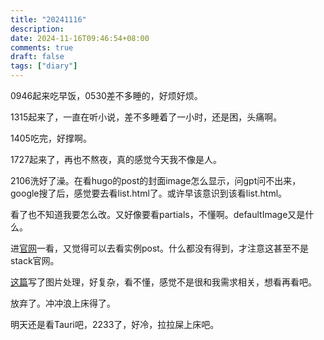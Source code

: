 ```yaml
---
title: "20241116"
description: 
date: 2024-11-16T09:46:54+08:00
comments: true
draft: false
tags: ["diary"]
---
```

0946起来吃早饭，0530差不多睡的，好烦好烦。

1315起来了，一直在听小说，差不多睡着了一小时，还是困，头痛啊。

1405吃完，好撑啊。

1727起来了，再也不熬夜，真的感觉今天我不像是人。

2106洗好了澡。在看hugo的post的封面image怎么显示，问gpt问不出来，google搜了后，感觉要去看list.html了。或许早该意识到该看list.html。

看了也不知道我要怎么改。又好像要看partials，不懂啊。defaultImage又是什么。

进[官网](https://themes.gohugo.io/themes/hugo-theme-stack/)一看，又觉得可以去看实例post。什么都没有得到，才注意这甚至不是stack官网。

[这篇](https://ghjayce.github.io/p/static-site-generator/hugo/hugo-theme-stack-gallery-study/)写了图片处理，好复杂，看不懂，感觉不是很和我需求相关，想看再看吧。

放弃了。冲冲浪上床得了。

明天还是看Tauri吧，2233了，好冷，拉拉屎上床吧。